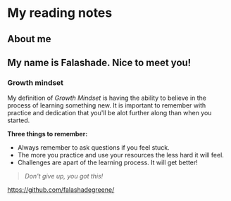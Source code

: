# My reading notes 

## About me 

## My name is Falashade. Nice to meet you!

### **Growth mindset**

My definition of _Growth Mindset_ is having the ability to believe in the process of learning something new. It is important to remember with practice and dedication that you'll be alot further along than when you started. 

**Three things to remember:**

- Always remember to ask questions if you feel stuck.
- The more you practice and use your resources the less hard it will feel.
- Challenges are apart of the learning process. It will get better! 

> *Don't give up, you got this!*



<https://github.com/falashadegreene/>

